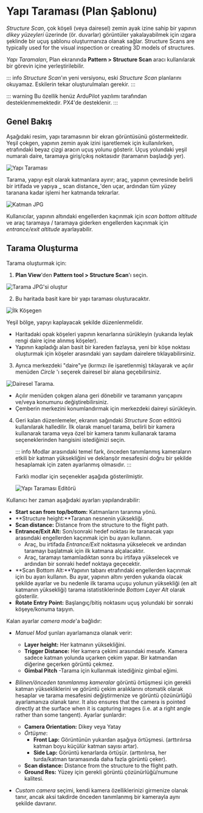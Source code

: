 # Yapı Taraması (Plan Şablonu)

_Structure Scan_, çok köşeli (veya dairesel) zemin ayak izine sahip bir yapının _dikey yüzeyleri_ üzerinde (ör. duvarlar) görüntüler yakalayabilmek için ızgara şeklinde bir uçuş şablonu oluşturmanıza olanak sağlar. Structure Scans are typically used for the visual inspection or creating 3D models of structures.

_Yapı Taramaları_, Plan ekranında **Pattern > Structure Scan** aracı kullanılarak bir görevin içine yerleştirilebilir.

::: info
_Structure Scan_'ın yeni versiyonu, eski _Structure Scan_ planlarını okuyamaz. Eskilerin tekar oluşturulmaları gerekir.
:::

::: warning
Bu özellik henüz ArduPilot yazılımı tarafından desteklenmemektedir. PX4'de desteklenir.
:::

## Genel Bakış

Aşağıdaki resim, yapı taramasının bir ekran görüntüsünü göstermektedir. Yeşil çokgen, yapının zemin ayak izini işaretlemek için kullanılırken, etrafındaki beyaz çizgi aracın uçuş yolunu gösterir. Uçuş yolundaki yeşil numaralı daire, taramaya giriş/çıkış noktasıdır (taramanın başladığı yer).

![Yapı Taraması](../../../assets/plan/structure_scan_v2/StructureScan.jpg)

Tarama, yapıyı eşit olarak katmanlara ayırır; araç, yapının çevresinde belirli bir irtifada ve yapıya _ scan distance_'den uçar, ardından tüm yüzey taranana kadar işlemi her katmanda tekrarlar.

![Katman JPG](../../../assets/plan/structure_scan_v2/layers.jpg)

Kullanıcılar, yapının altındaki engellerden kaçınmak için _scan bottom altitude_ ve araç taramaya / taramaya giderken engellerden kaçınmak için _entrance/exit altitude_ ayarlayabilir.

## Tarama Oluşturma

Tarama oluşturmak için:

1. **Plan View**'den **Pattern tool > Structure Scan**'ı seçin.

![Tarama JPG'si oluştur](../../../assets/plan/structure_scan_v2/create_scan.jpg)

2. Bu haritada basit kare bir yapı taraması oluşturacaktır.

![İlk Köşegen](../../../assets/plan/structure_scan_v2/initial_polygon_scan.jpg)

Yeşil bölge, yapıyı kaplayacak şekilde düzenlenmelidir.

- Haritadaki opak köşeleri yapının kenarlarına sürükleyin (yukarıda leylak rengi daire içine alınmış köşeler).
- Yapının kapladığı alan basit bir kareden fazlaysa, yeni bir köşe noktası oluşturmak için köşeler arasındaki yarı saydam dairelere tıklayabilirsiniz.

3. Ayrıca merkezdeki "daire"ye (kırmızı ile işaretlenmiş) tıklayarak ve açılır menüden _Circle_ 'ı seçerek dairesel bir alana geçebilirsiniz.

![Dairesel Tarama](../../../assets/plan/structure_scan_v2/circle_scan.jpg).

- Açılır menüden çokgen alana geri dönebilir ve taramanın yarıçapını ve/veya konumunu değiştirebilirsiniz.
- Çemberin merkezini konumlandırmak için merkezdeki daireyi sürükleyin.

4. Geri kalan düzenlemeler, ekranın sağındaki _Structure Scan_ editörü kullanılarak halledilir. İlk olarak manuel tarama, belirli bir kamera kullanarak tarama veya özel bir kamera tanımı kullanarak tarama seçeneklerinden hangisini istediğinizi seçin.

   ::: info
   Modlar arasındaki temel fark, önceden tanımlanmış kameraların etkili bir katman yüksekliğini ve deklanşör mesafesini doğru bir şekilde hesaplamak için zaten ayarlanmış olmasıdır.
   :::

   Farklı modlar için seçenekler aşağıda gösterilmiştir.

   ![Yapı Taraması Editörü](../../../assets/plan/structure_scan_v2/editor_options.jpg)

Kullanıcı her zaman aşağıdaki ayarları yapılandırabilir:

- **Start scan from top/bottom:** Katmanların taranma yönü.
- **Structure height:**Taranan nesnenin yüksekliği.
- **Scan distance:** Distance from the structure to the flight path.
- **Entrance/Exit Alt:** Son/sonraki hedef noktası ile taranacak yapı arasındaki engellerden kaçınmak için bu ayarı kullanın.
  - Araç, bu irtifada _Entrance/Exit_ noktasına yükselecek ve ardından taramayı başlatmak için ilk katmana alçalacaktır.
  - Araç, taramayı tamamladıktan sonra bu irtifaya yükselecek ve ardından bir sonraki hedef noktaya geçecektir.
- **Scan Bottom Alt:**Yapının tabanı etrafındaki engellerden kaçınmak için bu ayarı kullanın. Bu ayar, yapının altını yerden yukarıda olacak şekilde ayarlar ve bu nedenle ilk tarama uçuşu yolunun yüksekliği (en alt katmanın yüksekliği) tarama istatistiklerinde _Bottom Layer Alt_ olarak gösterilir.
- **Rotate Entry Point:** Başlangıç/bitiş noktasını uçuş yolundaki bir sonraki köşeye/konuma taşıyın.

Kalan ayarlar _camera mode_'a bağlıdır:

- _Manuel Mod_ şunları ayarlamanıza olanak verir:

  - **Layer height:** Her katmanın yüksekliğini.
  - **Trigger Distance:** Her kamera çekimi arasındaki mesafe. Kamera sadece katman yolunda uçarken çekim yapar. Bir katmandan diğerine geçerken görüntü çekmez.
  - **Gimbal Pitch** -Tarama için kullanmak istediğiniz gimbal eğimi.

- _Bilinen/önceden tanımlanmış kameralar_ görüntü örtüşmesi için gerekli katman yüksekliklerini ve görüntü çekim aralıklarını otomatik olarak hesaplar ve tarama mesafesini değiştirmenize ve görüntü çözünürlüğü ayarlamanıza olanak tanır. It also ensures that the camera is pointed directly at the surface when it is capturing images (i.e. at a right angle rather than some tangent). Ayarlar şunlardır:

  - **Camera Orientation:** Dikey veya Yatay
  - _Örtüşme_:
    - **Front Lap:** Görüntünün yukardan aşağıya örtüşmesi. (arttırılırsa katman boyu küçülür katman sayısı artar).
    - **Side Lap:** Görüntü kenarlarda örtüşür. (arttırılırsa, her turda/katman taramasında daha fazla görüntü çeker).
  - **Scan distance:** Distance from the structure to the flight path.
  - **Ground Res:** Yüzey için gerekli görüntü çözünürlüğü/numune kalitesi.

- _Custom camera_ seçimi, kendi kamera özelliklerinizi girmenize olanak tanır, ancak aksi takdirde önceden tanımlanmış bir kamerayla aynı şekilde davranır.
